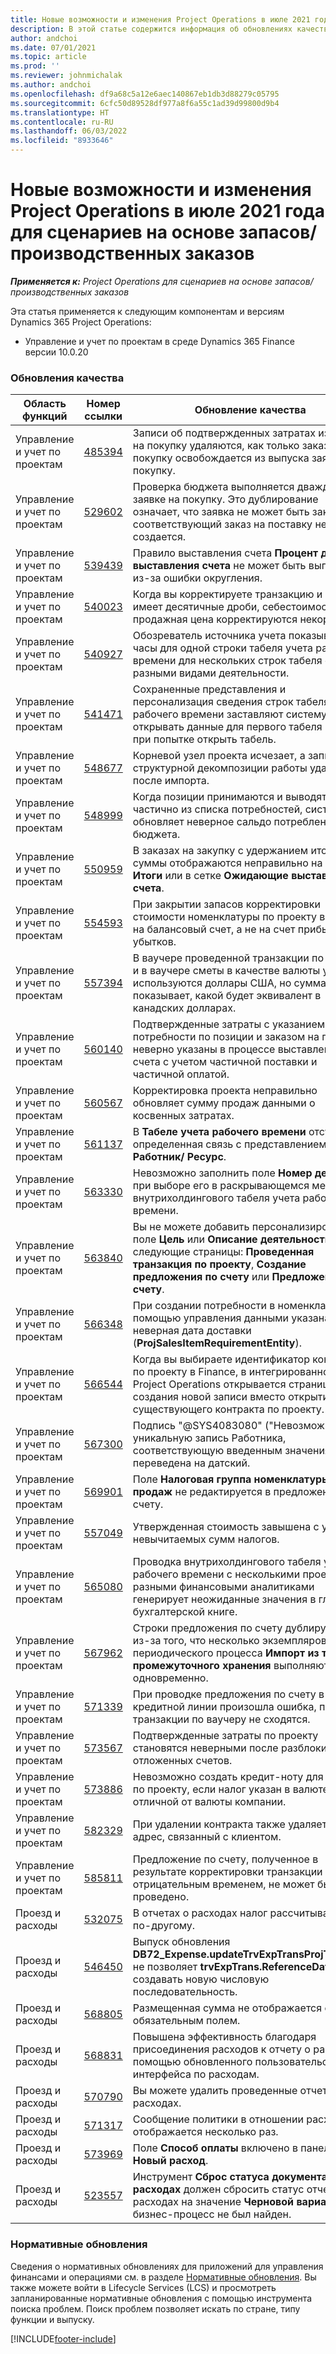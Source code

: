```yaml
---
title: Новые возможности и изменения Project Operations в июле 2021 года для сценариев на основе запасов/производственных заказов
description: В этой статье содержится информация об обновлениях качества, доступных в выпуске Project Operations за июль 2021 года для сценариев на основе запасов/производственных заказов.
author: andchoi
ms.date: 07/01/2021
ms.topic: article
ms.prod: ''
ms.reviewer: johnmichalak
ms.author: andchoi
ms.openlocfilehash: df9a68c5a12e6aec140867eb1db3d88279c05795
ms.sourcegitcommit: 6cfc50d89528df977a8f6a55c1ad39d99800d9b4
ms.translationtype: HT
ms.contentlocale: ru-RU
ms.lasthandoff: 06/03/2022
ms.locfileid: "8933646"
---
```

# <a name="whats-new-or-changed-in-project-operations-july-2021-for-stockedproduction-based-scenarios"></a>Новые возможности и изменения Project Operations в июле 2021 года для сценариев на основе запасов/производственных заказов

_**Применяется к:** Project Operations для сценариев на основе запасов/производственных заказов_

Эта статья применяется к следующим компонентам и версиям Dynamics 365 Project Operations:

- Управление и учет по проектам в среде Dynamics 365 Finance версии 10.0.20
 
### <a name="quality-updates"></a>Обновления качества
                                                                                                                                                                                  
| Область функций                      | Номер ссылки| Обновление качества                                                                                                                                                                          |
|-----------------------------------|--------|---------------------------------------------------------------------------------------------------------------------------------------------------------------------------------|
| Управление и учет по проектам | [485394](https://fix.lcs.dynamics.com/Issue/Details/?bugId=485394) | Записи об подтвержденных затратах из заявки на покупку удаляются, как только заказ на покупку освобождается из выпуска заявки на покупку.                                                                           |
| Управление и учет по проектам | [529602](https://fix.lcs.dynamics.com/Issue/Details/?bugId=529602) | Проверка бюджета выполняется дважды по заявке на покупку. Это дублирование означает, что заявка не может быть закрыта и соответствующий заказ на поставку не создается.                                                                                                                        |
| Управление и учет по проектам | [539439](https://fix.lcs.dynamics.com/Issue/Details/?bugId=539439) | Правило выставления счета **Процент для выставления счета** не может быть выполнено из-за ошибки округления.                                                                              |
| Управление и учет по проектам | [540023](https://fix.lcs.dynamics.com/Issue/Details/?bugId=540023) | Когда вы корректируете транзакцию и процент имеет десятичные дроби, себестоимость и продажная цена корректируются некорректно.                                      |
| Управление и учет по проектам | [540927](https://fix.lcs.dynamics.com/Issue/Details/?bugId=540927) | Обозреватель источника учета показывает часы для одной строки табеля учета рабочего времени для нескольких строк табеля с разными видами деятельности.                                      |
| Управление и учет по проектам | [541471](https://fix.lcs.dynamics.com/Issue/Details/?bugId=541471) | Сохраненные представления и персонализация сведения строк табеля учета рабочего времени заставляют систему всегда открывать данные для первого табеля в списке при попытке открыть табель.  |
| Управление и учет по проектам | [548677](https://fix.lcs.dynamics.com/Issue/Details/?bugId=548677) | Корневой узел проекта исчезает, а записи структурной декомпозиции работы удаляются после импорта.                                                                                             |
| Управление и учет по проектам | [548999](https://fix.lcs.dynamics.com/Issue/Details/?bugId=548999) | Когда позиции принимаются и выводятся частично из списка потребностей, система обновляет неверное сальдо потребления бюджета. |
| Управление и учет по проектам | [550959](https://fix.lcs.dynamics.com/Issue/Details/?bugId=550959) | В заказах на закупку с удержанием итоговые суммы отображаются неправильно на панели **Итоги** или в сетке **Ожидающие выставления счета**.                                                                  |
| Управление и учет по проектам | [554593](https://fix.lcs.dynamics.com/Issue/Details/?bugId=554593) | При закрытии запасов корректировки стоимости номенклатуры по проекту вносятся на балансовый счет, а не на счет прибылей и убытков.                                                            |
| Управление и учет по проектам | [557394](https://fix.lcs.dynamics.com/Issue/Details/?bugId=557394) | В ваучере проведенной транзакции по проекту и в ваучере сметы в качестве валюты учета используются доллары США, но сумма показывает, какой будет эквивалент в канадских долларах.              |
| Управление и учет по проектам | [560140](https://fix.lcs.dynamics.com/Issue/Details/?bugId=560140) | Подтвержденные затраты с указанием потребности по позиции и заказом на поставку неверно указаны в процессе выставления счета с учетом частичной поставки и частичной оплатой.       |
| Управление и учет по проектам | [560567](https://fix.lcs.dynamics.com/Issue/Details/?bugId=560567) | Корректировка проекта неправильно обновляет сумму продаж данными о косвенных затратах.                                                                                    |
| Управление и учет по проектам | [561137](https://fix.lcs.dynamics.com/Issue/Details/?bugId=561137) | В **Табеле учета рабочего времени** отсутствует определенная связь с представлением **Работник/ Ресурс**.                                                                                   |
| Управление и учет по проектам | [563330](https://fix.lcs.dynamics.com/Issue/Details/?bugId=563330) | Невозможно заполнить поле **Номер действия** при выборе его в раскрывающемся меню для внутрихолдингового табеля учета рабочего времени.                                                                 |
| Управление и учет по проектам | [563840](https://fix.lcs.dynamics.com/Issue/Details/?bugId=563840) | Вы не можете добавить персонализированное поле **Цель** или **Описание деятельности** на следующие страницы: **Проведенная транзакция по проекту**, **Создание предложения по счету** или **Предложение по счету**.  |
| Управление и учет по проектам | [566348](https://fix.lcs.dynamics.com/Issue/Details/?bugId=566348) | При создании потребности в номенклатуре с помощью управления данными указана неверная дата доставки (**ProjSalesItemRequirementEntity**).                                              |
| Управление и учет по проектам | [566544](https://fix.lcs.dynamics.com/Issue/Details/?bugId=566544) | Когда вы выбираете идентификатор контракта по проекту в Finance, в интегрированной среде Project Operations открывается страниц для создания новой записи вместо открытия существующего контракта по проекту.                                                                                                                 |
| Управление и учет по проектам | [567300](https://fix.lcs.dynamics.com/Issue/Details/?bugId=567300) |  Подпись "@SYS4083080" ("Невозможно найти уникальную запись Работника, соответствующую введенным значениям") не переведена на датский.                                |
| Управление и учет по проектам | [569901](https://fix.lcs.dynamics.com/Issue/Details/?bugId=569901) | Поле **Налоговая группа номенклатуры продаж** не редактируется в предложении по счету.                                                                               |
| Управление и учет по проектам | [557049](https://fix.lcs.dynamics.com/Issue/Details/?bugId=557049) | Утвержденная стоимость завышена с учетом невычитаемых сумм налогов.                                                                                                    |
| Управление и учет по проектам | [565080](https://fix.lcs.dynamics.com/Issue/Details/?bugId=565080) | Проводка внутрихолдингового табеля учета рабочего времени с несколькими проектами и разными финансовыми аналитиками генерирует неожиданные значения в главной бухгалтерской книге.                             |
| Управление и учет по проектам | [567962](https://fix.lcs.dynamics.com/Issue/Details/?bugId=567962) | Строки предложения по счету дублируются из-за того, что несколько экземпляров периодического процесса **Импорт из таблицы промежуточного хранения** выполняются одновременно.                                      |
| Управление и учет по проектам | [571339](https://fix.lcs.dynamics.com/Issue/Details/?bugId=571339) | При проводке предложения по счету в кредитной линии произошла ошибка, поэтому транзакции по ваучеру не сходятся.    |
| Управление и учет по проектам | [573567](https://fix.lcs.dynamics.com/Issue/Details/?bugId=573567) | Подтвержденные затраты по проекту становятся неверными после разблокирования отложенных счетов.                                                                             |
| Управление и учет по проектам | [573886](https://fix.lcs.dynamics.com/Issue/Details/?bugId=573886) | Невозможно создать кредит-ноту для заказа по проекту, если налог указан в валюте, отличной от валюты компании.                                      |
| Управление и учет по проектам | [582329](https://fix.lcs.dynamics.com/Issue/Details/?bugId=582329) | При удалении контракта также удаляется адрес, связанный с клиентом.                                                                                     |
| Управление и учет по проектам | [585811](https://fix.lcs.dynamics.com/Issue/Details/?bugId=585811) | Предложение по счету, полученное в результате корректировки транзакции с отрицательным временем, не может быть проведено.                                                                    |
| Проезд и расходы                  | [532075](https://fix.lcs.dynamics.com/Issue/Details/?bugId=532075) | В отчетах о расходах налог рассчитывается по-другому.                                                                                                                  |
| Проезд и расходы                  | [546450](https://fix.lcs.dynamics.com/Issue/Details/?bugId=546450) | Выпуск обновления **DB72_Expense.updateTrvExpTransProjTransId()** не позволяет **trvExpTrans.ReferenceDataAreaId** создавать новую числовую последовательность.                    |
| Проезд и расходы                  | [568805](https://fix.lcs.dynamics.com/Issue/Details/?bugId=568805) | Размещенная сумма не отображается с обязательным полем.                                                                                                             |
| Проезд и расходы                  | [568831](https://fix.lcs.dynamics.com/Issue/Details/?bugId=568831) | Повышена эффективность благодаря присоединения расходов к отчету о расходах с помощью обновленного пользовательского интерфейса по расходам.                                                            |
| Проезд и расходы                  | [570790](https://fix.lcs.dynamics.com/Issue/Details/?bugId=570790) | Вы можете удалить проведенные отчеты о расходах.                                                                                           |
| Проезд и расходы                  | [571317](https://fix.lcs.dynamics.com/Issue/Details/?bugId=571317) | Сообщение политики в отношении расходов отображается несколько раз.                                                                                                       |
| Проезд и расходы                  | [573969](https://fix.lcs.dynamics.com/Issue/Details/?bugId=573969) | Поле **Способ оплаты** включено в панель **Новый расход**.                                                                                                      |
| Проезд и расходы                  | [523557](https://fix.lcs.dynamics.com/Issue/Details/?bugId=523557) | Инструмент **Сброс статуса документа о расходах** должен сбросить статус отчета о расходах на значение **Черновой вариант** если бизнес-процесс не был найден. 

### <a name="regulatory-updates"></a>Нормативные обновления
Сведения о нормативных обновлениях для приложений для управления финансами и операциями см. в разделе [Нормативные обновления](/dynamics365/finance/localizations/regulatory-updates). Вы также можете войти в Lifecycle Services (LCS) и просмотреть запланированные нормативные обновления с помощью инструмента поиска проблем. Поиск проблем позволяет искать по стране, типу функции и выпуску.


[!INCLUDE[footer-include](../../includes/footer-banner.md)]
